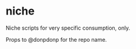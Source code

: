 niche
=====

Niche scripts for very specific consumption, only.

Props to @donpdonp for the repo name.